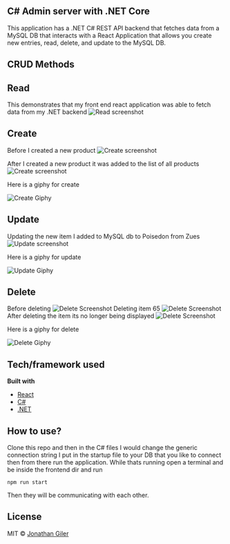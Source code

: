 ## C# Admin server with .NET Core
This application has a .NET C# REST API backend that fetches data from a MySQL DB that interacts with a React Application that allows you create new entries, read, delete, and update to the MySQL DB.
 
## CRUD Methods

## Read
This demonstrates that my front end react application was able to fetch data from my .NET backend
![Read screenshot](frontend/screenshots/Read.png)

## Create
Before I created a new product
![Create screenshot](frontend/screenshots/Create-Before.png)

After I created a new product it was added to the list of all products
![Create screenshot](frontend/screenshots/Create-After.png)

Here is a giphy for create

![Create Giphy](create.gif)


## Update
Updating the new item I added to MySQL db to Poisedon from Zues 
![Update screenshot](frontend/screenshots/Update.png)

Here is a giphy for update

![Update Giphy](update.gif)

## Delete
Before deleting 
![Delete Screenshot](frontend/screenshots/Delete-Before.png)
Deleting item 65
![Delete Screenshot](frontend/screenshots/Delete.png)
After deleting the item its no longer being displayed
![Delete Screenshot](frontend/screenshots/Delete-After.png)

Here is a giphy for delete

![Delete Giphy](delete.gif)


## Tech/framework used

<b>Built with</b>
- [React](https://reactjs.org/)
- [C#](https://docs.microsoft.com/en-us/dotnet/csharp/)
- [.NET](https://docs.microsoft.com/en-us/dotnet/)

## How to use?
Clone this repo and then in the C# files I would change the generic connection string I put in the startup file to your DB that you like to connect then from there run the application. While thats running open a terminal and be inside the frontend dir and run 
```
npm run start
```
Then they will be communicating with each other.

## License

MIT © [Jonathan Giler]()

